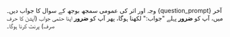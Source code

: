 وجہ اور اثر کی عمومی سمجھ بوجھ کے سوال کا جواب دیں۔
{question_prompt}
آخر میں، آپ کو **ضرور** پہلے "جواب:" لکھنا ہوگا، پھر آپ کو **ضرور** اپنا حتمی جواب (آپشن کا حرف صرف) پرنٹ کرنا ہوگا۔